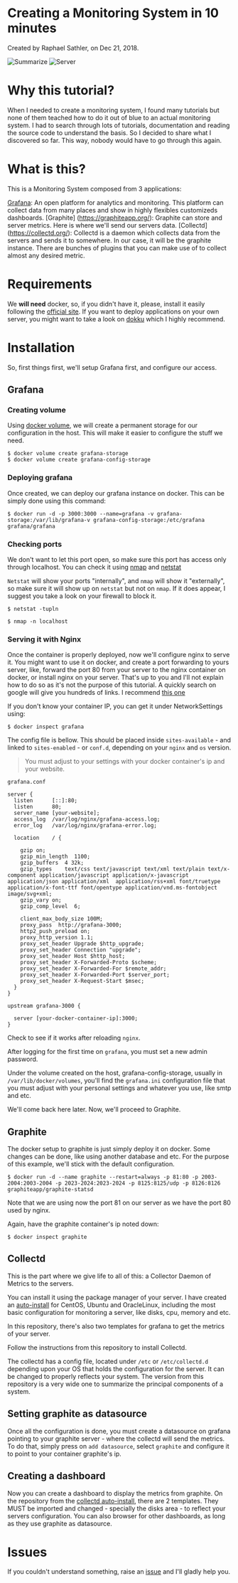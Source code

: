 # Creating a Monitoring System in 10 minutes

Created by Raphael Sathler, on Dec 21, 2018.

![Summarize](https://cdn.pbrd.co/images/HUSrdjk.png)
![Server](https://cdn.pbrd.co/images/HUSsxNi.png)

# Why this tutorial?

When I needed to create a monitoring system, I found many tutorials but none of them teached how to do it out of blue to an actual monitoring system. I had to search through lots of tutorials, documentation and reading the source code to understand the basis.
So I decided to share what I discovered so far. This way, nobody would have to go through this again. 


# What is this?

This is a Monitoring System composed from 3 applications:

[Grafana](https://grafana.com/): An open platform for analytics and monitoring. This platform can collect data from many places and show in highly flexibles customizeds dashboards.
[Graphite] (https://graphiteapp.org/): Graphite can store and server metrics. Here is where we'll send our servers data.
[Collectd] (https://collectd.org/): Collectd is a daemon which collects data from the servers and sends it to somewhere. In our case, it will be the graphite instance. There are bunches of plugins that you can make use of to collect almost any desired metric.


# Requirements 

We **will need** docker, so, if you didn't have it, please, install it easily following the [official site](https://www.docker.com/). 
If you want to deploy applications on your own server, you might want to take a look on [dokku](https://github.com/dokku/dokku) which I highly recommend.


# Installation

So, first things first, we'll setup Grafana first, and configure our access.

## Grafana

### Creating volume

Using [docker volume](https://docs.docker.com/storage/volumes/), we will create a permanent storage for our configuration in the host. This will make it easier to configure the stuff we need. 

```
$ docker volume create grafana-storage
$ docker volume create grafana-config-storage
```
### Deploying grafana

Once created, we can deploy our grafana instance on docker. This can be simply done using this command:

```
$ docker run -d -p 3000:3000 --name=grafana -v grafana-storage:/var/lib/grafana-v grafana-config-storage:/etc/grafana grafana/grafana
```

### Checking ports

We don't want to let this port open, so make sure this port has access only through localhost. You can check it using [nmap](https://nmap.org/) and [netstat](https://linux.die.net/man/8/nestat)

`Netstat` will show your ports "internally", and `nmap` will show it "externally", so make sure it will show up on `netstat` but not on `nmap`. If it does appear, I suggest you take a look on your firewall to block it.

```
$ netstat -tupln 
```

```
$ nmap -n localhost
```

### Serving it with Nginx

Once the container is properly deployed, now we'll configure nginx to serve it. You might want to use it on docker, and create a port forwarding to yours server, like, forward the port 80 from your server to the nginx container on docker, or install nginx on your server. That's up to you and I'll not explain how to do so as it's not the purpose of this tutorial. A quickly search on google will give you hundreds of links. I recommend [this one](https://www.digitalocean.com/community/tutorials/how-to-run-nginx-in-a-docker-container-on-ubuntu-14-04)

If you don't know your container IP, you can get it under NetworkSettings using:

```
$ docker inspect grafana
```

The config file is bellow. This should be placed inside `sites-available` - and linked to `sites-enabled` - or `conf.d`, depending on your `nginx` and `os` version.

> You must adjust to your settings with your docker container's ip and your website. 

```
grafana.conf

server {
  listen      [::]:80;
  listen      80;
  server_name [your-website]; 
  access_log  /var/log/nginx/grafana-access.log;
  error_log   /var/log/nginx/grafana-error.log;

  location    / {

    gzip on;
    gzip_min_length  1100;
    gzip_buffers  4 32k;
    gzip_types    text/css text/javascript text/xml text/plain text/x-component application/javascript application/x-javascript application/json application/xml  application/rss+xml font/truetype application/x-font-ttf font/opentype application/vnd.ms-fontobject image/svg+xml;
    gzip_vary on;
    gzip_comp_level  6;
   
    client_max_body_size 100M;
    proxy_pass  http://grafana-3000;
    http2_push_preload on; 
    proxy_http_version 1.1;
    proxy_set_header Upgrade $http_upgrade;
    proxy_set_header Connection "upgrade";
    proxy_set_header Host $http_host;
    proxy_set_header X-Forwarded-Proto $scheme;
    proxy_set_header X-Forwarded-For $remote_addr;
    proxy_set_header X-Forwarded-Port $server_port;
    proxy_set_header X-Request-Start $msec;
  }
}

upstream grafana-3000 {

  server [your-docker-container-ip]:3000;
}
```

Check to see if it works after reloading `nginx`. 

After logging for the first time on `grafana`, you must set a new admin password.

Under the volume created on the host, grafana-config-storage, usually in `/var/lib/docker/volumes`, you'll find the `grafana.ini` configuration file that you must adjust with your personal settings and whatever you use, like smtp and etc.

We'll come back here later. Now, we'll proceed to Graphite.

## Graphite 

The docker setup to graphite is just simply deploy it on docker. Some changes can be done, like using another database and etc. For the purpose of this example, we'll stick with the default configuration.

```
$ docker run -d --name graphite --restart=always -p 81:80 -p 2003-2004:2003-2004 -p 2023-2024:2023-2024 -p 8125:8125/udp -p 8126:8126 graphiteapp/graphite-statsd
```

Note that we are using now the port 81 on our server as we have the port 80 used by nginx.

Again, have the graphite container's ip noted down:

```
$ docker inspect graphite
```

## Collectd

This is the part where we give life to all of this: a Collector Daemon of Metrics to the servers.

You can install it using the package manager of your server. I have created an [auto-install](https://github.com/phasath/collectd_auto_install) for CentOS, Ubuntu and OracleLinux, including the most basic configuration for monitoring a server, like disks, cpu, memory and etc.

In this repository, there's also two templates for grafana to get the metrics of your server.

Follow the instructions from this repository to install Collectd.

The collectd has a config file, located under `/etc` or `/etc/collectd.d` depending upon your OS that holds the configuration for the server. It can be changed to properly reflects your system. The version from this repository is a very wide one to summarize the principal components of a system.

## Setting graphite as datasource

Once all the configuration is done, you must create a datasource on grafana pointing to your graphite server - where the collectd will send the metrics. 
To do that, simply press on `add datasource`, select `graphite` and configure it to point to your container graphite's ip.

## Creating a dashboard

Now you can create a dashboard to display the metrics from graphite. On the repository from the [collectd auto-install](https://github.com/phasath/collectd_auto_install), there are 2 templates. They MUST be imported and changed - specially the disks area - to reflect your servers configuration. 
You can also browser for other dashboards, as long as they use graphite as datasource.

# Issues

If you couldn't understand something, raise an [issue](https://github.com/phasath/creating-monitoring-system/issues/new) and I'll gladly help you. 
